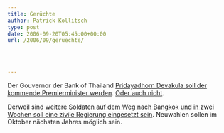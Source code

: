 ```yaml
---
title: Gerüchte
author: Patrick Kollitsch
type: post
date: 2006-09-20T05:45:00+00:00
url: /2006/09/geruechte/




---
```

Der Gouvernor der Bank of Thailand [Pridayadhorn Devakula soll der kommende Premierminister werden][1]. [Oder auch nicht][2].

Derweil sind [weitere Soldaten auf dem Weg nach Bangkok][3] und [in zwei Wochen soll eine zivile Regierung eingesetzt sein][4]. Neuwahlen sollen im Oktober nächsten Jahres möglich sein.

 [1]: http://www.nationmultimedia.com/breakingnews/read.php?newsid=30014106
 [2]: http://www.nationmultimedia.com/breakingnews/read.php?newsid=30014145
 [3]: http://www.nationmultimedia.com/breakingnews/read.php?newsid=30014147
 [4]: http://www.nationmultimedia.com/2006/09/20/headlines/headlines_30014139.php
